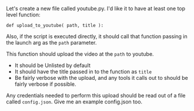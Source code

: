 Let's create a new file called youtube.py. I'd like it to have at least one top level function:
```
def upload_to_youtube( path, title ):
```

Also, if the script is executed directly, it should call that function passing in the launch arg as the `path` parameter.

This function should upload the video at the `path` to youtube.
- It should be Unlisted by default
- It should have the title passed in to the function as `title`
- Be fairly verbose with the upload, and any tools it calls out to should be fairly verbose if possible.

Any credentials needed to perform this upload should be read out of a file called `config.json`. Give me an example config.json too.
